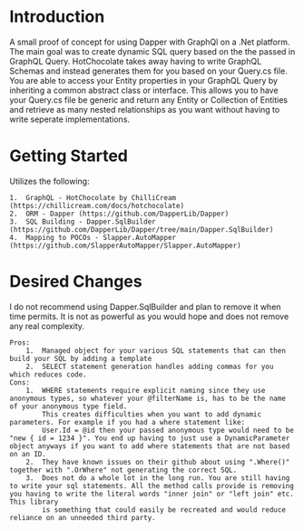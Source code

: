 # Introduction 
A small proof of concept for using Dapper with GraphQl on a .Net platform. The main goal was to create dynamic SQL query based on the the passed in GraphQL Query.
HotChocolate takes away having to write GraphQL Schemas and instead generates them for you based on your Query.cs file. 
You are able to access your Entity properties in your GraphQL Query by inheriting a common abstract class or interface.
This allows you to have your Query.cs file be generic and return any Entity or Collection of Entities and retrieve as many nested relationships as you want without having to write seperate implementations.

# Getting Started
Utilizes the following:

	1.	GraphQL - HotChocolate by ChilliCream (https://chillicream.com/docs/hotchocolate)
	2.	ORM - Dapper (https://github.com/DapperLib/Dapper)
	3.	SQL Building - Dapper.SqlBuilder (https://github.com/DapperLib/Dapper/tree/main/Dapper.SqlBuilder)
	4.	Mapping to POCOs - Slapper.AutoMapper (https://github.com/SlapperAutoMapper/Slapper.AutoMapper)

# Desired Changes
I do not recommend using Dapper.SqlBuilder and plan to remove it when time permits. 
It is not as powerful as you would hope and does not remove any real complexity. 
	
	Pros:
		1.	Managed object for your various SQL statements that can then build your SQL by adding a template
		2.	SELECT statement generation handles adding commas for you which reduces code.
	Cons:
		1.	WHERE statements require explicit naming since they use anonymous types, so whatever your @filterName is, has to be the name of your anonymous type field.
			This creates difficulties when you want to add dynamic parameters. For example if you had a where statement like:
			User.Id = @id then your passed anonymous type would need to be "new { id = 1234 }". You end up having to just use a DynamicParameter object anyways if you want to add where statements that are not based on an ID.
		2.	They have known issues on their github about using ".Where()" together with ".OrWhere" not generating the correct SQL.
		3.	Does not do a whole lot in the long run. You are still having to write your sql statements. All the method calls provide is removing you having to write the literal words "inner join" or "left join" etc. This library
			is something that could easily be recreated and would reduce reliance on an unneeded third party.